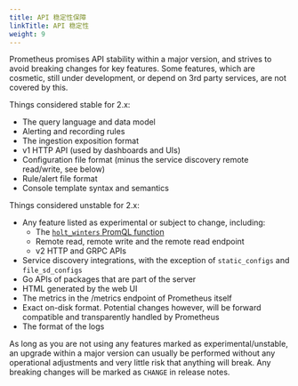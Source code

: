 ```yaml
---
title: API 稳定性保障
linkTitle: API 稳定性
weight: 9
---
```


Prometheus promises API stability within a major version, and strives to avoid
breaking changes for key features. Some features, which are cosmetic, still
under development, or depend on 3rd party services, are not covered by this.

Things considered stable for 2.x:

- The query language and data model
- Alerting and recording rules
- The ingestion exposition format
- v1 HTTP API (used by dashboards and UIs)
- Configuration file format (minus the service discovery remote read/write, see below)
- Rule/alert file format
- Console template syntax and semantics

Things considered unstable for 2.x:

- Any feature listed as experimental or subject to change, including:
  - The [`holt_winters` PromQL function](https://github.com/prometheus/prometheus/issues/2458)
  - Remote read, remote write and the remote read endpoint
  - v2 HTTP and GRPC APIs
- Service discovery integrations, with the exception of `static_configs` and `file_sd_configs`
- Go APIs of packages that are part of the server
- HTML generated by the web UI
- The metrics in the /metrics endpoint of Prometheus itself
- Exact on-disk format. Potential changes however, will be forward compatible and transparently handled by Prometheus
- The format of the logs

As long as you are not using any features marked as experimental/unstable, an
upgrade within a major version can usually be performed without any operational
adjustments and very little risk that anything will break. Any breaking changes
will be marked as `CHANGE` in release notes.
